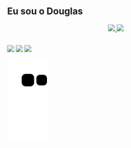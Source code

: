 ## Eu sou o Douglas
<div align="center">
  <a href="https://github.com/douglas-g-o">
  <img height="180em" src="https://github-readme-stats.vercel.app/api?username=douglas-g-o&show_icons=true&theme=tokyonight&include_all_commits=true&count_private=true"/>
  <img height="180em" src="https://github-readme-stats.vercel.app/api/top-langs/?username=douglas-g-o&layout=compact&langs_count=7&theme=tokyonight"/>
</div>

  
  ##
 
<div> 
  <a href="https://www.instagram.com/douglas6gama/" target="_blank"><img src="https://img.shields.io/badge/-Instagram-%23E4405F?style=for-the-badge&logo=instagram&logoColor=white" target="_blank"></a>
  <a href = "mailto:doug_g.o@hotmail.com"><img src="https://img.shields.io/badge/-hotmail-%23333?style=for-the-badge&logo=gmail&logoColor=white" target="_blank"></a>
  <a href="https://www.linkedin.com/in/douglasgamaoliveira/" target="_blank"><img src="https://img.shields.io/badge/-LinkedIn-%230077B5?style=for-the-badge&logo=linkedin&logoColor=white" target="_blank"></a> 
 
  ![Snake animation](https://github.com/rafaballerini/rafaballerini/blob/output/github-contribution-grid-snake.svg)
 
</div>
